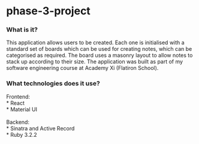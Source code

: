 # phase-3-project

<h3>What is it?</h3>
This application allows users to be created. Each one is initialised with a standard set of boards which can be used for creating notes, which can be categorised as required. 
The board uses a masonry layout to allow notes to stack up according to their size. 
The application was built as part of my software engineering course at Academy Xi (Flatiron School).

<h3> What technologies does it use? </h3>
Frontend: </br>
* React </br>
* Material UI
</br> 
</br>
Backend: </br>
* Sinatra and Active Record </br>
* Ruby 3.2.2
